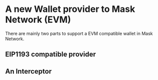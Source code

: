 # A new Wallet provider to Mask Network (EVM)

There are mainly two parts to support a EVM compatible wallet in Mask Network.

## EIP1193 compatible provider

## An Interceptor
